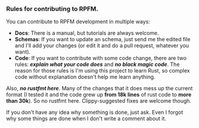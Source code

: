 ### Rules for contributing to RPFM.
You can contribute to RPFM development in multiple ways:
- **Docs**: There is a manual, but tutorials are always welcome.
- **Schemas**: If you want to update an schema, just send me the edited file and I'll add your changes (or edit it and do a pull request, whatever you want).
- **Code**: If you want to contribute with some code change, there are two rules: ***explain what your code does*** and ***no black magic code***. The reason for those rules is I'm using this project to learn Rust, so complex code without explanation doesn't help me learn anything.

Also, ***no rustfmt here***. Many of the changes that it does mess up the current format (I tested it and the code grew up **from 18k lines** of rust code to **more than 30k**). So no rustfmt here. Clippy-suggested fixes are welcome though.

If you don't have any idea why something is done, just ask. Even I forgot why some things are done when I don't write a comment about it.
